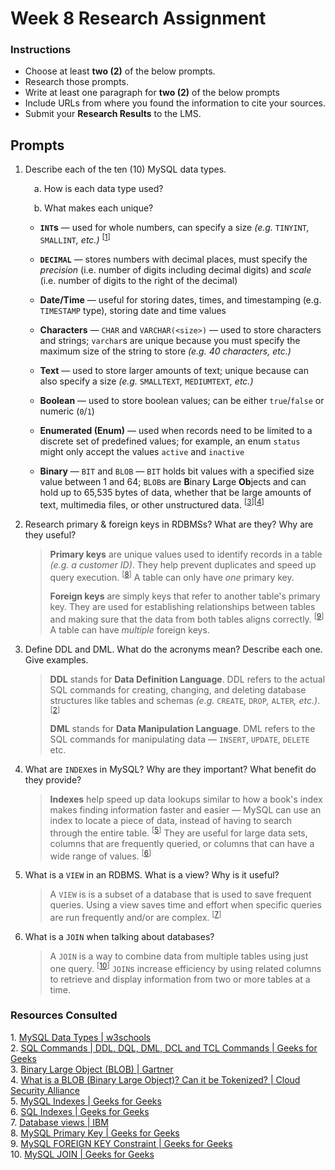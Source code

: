 # Week 8 Research Assignment

### Instructions

-   Choose at least **two (2)** of the below prompts.
-   Research those prompts.
-   Write at least one paragraph for **two (2)** of the below prompts
-   Include URLs from where you found the information to cite your sources.
-   Submit your **Research Results** to the LMS.

## Prompts

1. Describe each of the ten (10) MySQL data types.

    &emsp;a. How is each data type used?

    &emsp;b. What makes each unique?

    - **`INT`s** — used for whole numbers, can specify a size _(e.g._ `TINYINT`_,_ `SMALLINT`_, etc.)_ <sup>[[1](#source-1)]</sup>

    - **`DECIMAL`** — stores numbers with decimal places, must specify the _precision_ (i.e. number of digits including decimal digits) and _scale_ (i.e. number of digits to the right of the decimal)

    - **Date/Time** — useful for storing dates, times, and timestamping (e.g. `TIMESTAMP` type), storing date and time values

    - **Characters** — `CHAR` and `VARCHAR(<size>)` — used to store characters and strings; `varchar`s are unique because you must specify the maximum size of the string to store _(e.g. 40 characters, etc.)_

    - **Text** — used to store larger amounts of text; unique because can also specify a size _(e.g._ `SMALLTEXT`_,_ `MEDIUMTEXT`_, etc.)_

    - **Boolean** — used to store boolean values; can be either `true`/`false` or numeric (`0`/`1`)

    - **Enumerated (Enum)** — used when records need to be limited to a discrete set of predefined values; for example, an enum `status` might only accept the values `active` and `inactive`

    - **Binary** — `BIT` and `BLOB` — `BIT` holds bit values with a specified size value between 1 and 64; `BLOB`s are **B**inary **L**arge **Ob**jects and can hold up to 65,535 bytes of data, whether that be large amounts of text, multimedia files, or other unstructured data. <sup>[[3](#source-3)][[4](#source-4)]</sup>

2. Research primary & foreign keys in RDBMSs? What are they? Why are they useful?

    > **Primary keys** are unique values used to identify records in a table _(e.g. a customer ID)_. They help prevent duplicates and speed up query execution. <sup>[[8](#source-8)]</sup> A table can only have _one_ primary key.
    >
    > **Foreign keys** are simply keys that refer to another table's primary key. They are used for establishing relationships between tables and making sure that the data from both tables aligns correctly. <sup>[[9](#source-9)]</sup> A table can have _multiple_ foreign keys.

3. Define DDL and DML. What do the acronyms mean? Describe each one. Give examples.

    > **DDL** stands for **Data Definition Language**. DDL refers to the actual SQL commands for creating, changing, and deleting database structures like tables and schemas _(e.g._ `CREATE`_,_ `DROP`_,_ `ALTER`_, etc.)_. <sup>[[2](#source-2)]</sup>
    >
    > **DML** stands for **Data Manipulation Language**. DML refers to the SQL commands for manipulating data — `INSERT`, `UPDATE`, `DELETE` etc.

4. What are `INDEX`es in MySQL? Why are they important? What benefit do they provide?

    > **Indexes** help speed up data lookups similar to how a book's index makes finding information faster and easier — MySQL can use an index to locate a piece of data, instead of having to search through the entire table. <sup>[[5](#source-5)]</sup> They are useful for large data sets, columns that are frequently queried, or columns that can have a wide range of values. <sup>[[6](#source-6)]</sup>

5. What is a `VIEW` in an RDBMS. What is a view? Why is it useful?

    > A `VIEW` is is a subset of a database that is used to save frequent queries. Using a view saves time and effort when specific queries are run frequently and/or are complex. <sup>[[7](#source-7)]</sup>

6. What is a `JOIN` when talking about databases?

    > A `JOIN` is a way to combine data from multiple tables using just one query. <sup>[[10](#source-10)]</sup> `JOIN`s increase efficiency by using related columns to retrieve and display information from two or more tables at a time.

### Resources Consulted

<a id="source-1"></a> 1. [MySQL Data Types | w3schools](https://www.w3schools.com/mysql/mysql_datatypes.asp)  
<a id="source-2"></a>2. [SQL Commands | DDL, DQL, DML, DCL and TCL Commands | Geeks for Geeks](https://www.geeksforgeeks.org/sql-ddl-dql-dml-dcl-tcl-commands/)  
<a id="source-3"></a>3. [Binary Large Object \(BLOB\) | Gartner](<https://www.gartner.com/en/information-technology/glossary/blob-binary-large-object#:~:text=Large%20Object%20(BLOB)-,Binary%20Large%20Object%20(BLOB),-Binary%20large%20object>)  
<a id="source-4"></a>4. [What is a BLOB (Binary Large Object)? Can it be Tokenized? | Cloud Security Alliance](https://cloudsecurityalliance.org/blog/2022/05/04/what-is-a-blob-binary-large-object-can-it-be-tokenized)  
<a id="source-5"></a>5. [MySQL Indexes | Geeks for Geeks](https://www.geeksforgeeks.org/mysql-indexes/)  
<a id="source-6"></a>6. [SQL Indexes | Geeks for Geeks](https://www.geeksforgeeks.org/sql-indexes/)  
<a id="source-7"></a>7. [Database views | IBM](https://www.ibm.com/docs/en/cdfsp/7.6.1.2?topic=structure-views)  
<a id="source-8"></a>8. [MySQL Primary Key | Geeks for Geeks](https://www.geeksforgeeks.org/mysql-primary-key/)  
<a id="source-9"></a>9. [MySQL FOREIGN KEY Constraint | Geeks for Geeks](https://www.geeksforgeeks.org/mysql-foreign-key-constraint/)  
<a id="source-10"></a>10. [MySQL JOIN | Geeks for Geeks](https://www.geeksforgeeks.org/mysql-join-1/)
